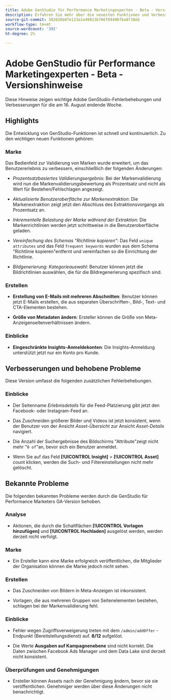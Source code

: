 ```yaml
---
title: Adobe GenStudio für Performance Marketingexperten - Beta - Versionshinweise
description: Erfahren Sie mehr über die neuesten Funktionen und Verbesserungen beim Adobe GenStudio.
source-git-commit: 382026b07e123a1e49813b766f69496f6a8f38eb
workflow-type: tm+mt
source-wordcount: '392'
ht-degree: 2%

---
```



# Adobe GenStudio für Performance Marketingexperten - Beta - Versionshinweise

Diese Hinweise zeigen wichtige Adobe GenStudio-Fehlerbehebungen und Verbesserungen für die am 16. August endende Woche.

## Highlights

Die Entwicklung von GenStudio-Funktionen ist schnell und kontinuierlich. Zu den wichtigen neuen Funktionen gehören:

### Marke

Das Bedienfeld zur Validierung von Marken wurde erweitert, um das Benutzererlebnis zu verbessern, einschließlich der folgenden Änderungen:

* _Prozentsatzbasiertes Validierungsergebnis_: Bei der Markenvalidierung wird nun die Markenvalidierungsbewertung als Prozentsatz und nicht als Wert für Bestehen/Fehlschlagen angezeigt.

* _Aktualisierte Benutzeroberfläche zur Markenextraktion_: Die Markenextraktion zeigt jetzt den Abschluss des Extraktionsvorgangs als Prozentsatz an.

* _Inkrementelle Belastung der Marke während der Extraktion_: Die Markenrichtlinien werden jetzt schrittweise in die Benutzeroberfläche geladen.

* _Vereinfachung des Schemas &quot;Richtlinie kopieren&quot;_: Das Feld `unique attributes` und das Feld `frequent keywords` wurden aus dem Schema &quot;Richtlinie kopieren&quot;entfernt und vereinfachen so die Einrichtung der Richtlinie.

* _Bildgenerierung: Kategorieauswahl_: Benutzer können jetzt die Bildrichtlinien auswählen, die für die Bildregenerierung spezifisch sind.

### Erstellen

* **Erstellung von E-Mails mit mehreren Abschnitten**: Benutzer können jetzt E-Mails erstellen, die aus separaten Überschriften-, Bild-, Text- und CTA-Elementen bestehen.

* **Größe von Metadaten ändern**: Ersteller können die Größe von Meta-Anzeigenseitenverhältnissen ändern.

### Einblicke

* **Eingeschränkte Insights-Anmeldekonten**: Die Insights-Anmeldung unterstützt jetzt nur ein Konto pro Kunde.

## Verbesserungen und behobene Probleme

Diese Version umfasst die folgenden zusätzlichen Fehlerbehebungen.

### Einblicke

* Der Seitenname _Erlebnisdetails_ für die Feed-Platzierung gibt jetzt den Facebook- oder Instagram-Feed an.

* Das Zuschneiden größerer Bilder und Videos ist jetzt konsistent, wenn der Benutzer von der Ansicht _Asset-Übersicht_ zur Ansicht _Asset-Details_ navigiert.

* Die Anzahl der Suchergebnisse des Bildschirms &quot;Attribute&quot;zeigt nicht mehr &quot;`0 of`&quot;an, bevor sich ein Benutzer anmeldet. <!-- GS- 3665 -->

* Wenn Sie auf das Feld **[!UICONTROL Insight]** > **[!UICONTROL Asset]** count klicken, werden die Such- und Filtereinstellungen nicht mehr gelöscht. <!-- GS-3476 -->

## Bekannte Probleme

Die folgenden bekannten Probleme werden durch die GenStudio für Performance Marketers GA-Version behoben.

### Analyse

* Aktionen, die durch die Schaltflächen **[!UICONTROL Vorlagen hinzufügen]** und **[!UICONTROL Hochladen]** ausgelöst werden, werden derzeit nicht verfolgt. <!-- GS-3505 -->

### Marke

* Ein Ersteller kann eine Marke erfolgreich veröffentlichen, die Mitglieder der Organisation können die Marke jedoch nicht sehen. <!-- XI-2197 -->

### Erstellen

* Das Zuschneiden von Bildern in Meta-Anzeigen ist inkonsistent. <!-- GS-3739 -->

* Vorlagen, die aus mehreren Gruppen von Seitenelementen bestehen, schlagen bei der Markenvalidierung fehl. <!-- GS-4037 -->

### Einblicke

* Fehler wegen Zugriffsverweigerung treten mit dem `/admin/addOffer` -Endpunkt (Bereitstellungsdienst) auf. **8/12** aufgelöst. <!-- GS-4047 -->

* Die Werte **Ausgaben auf Kampagnenebene** sind nicht korrekt. Die Daten zwischen Facebook Ads Manager und dem Data Lake sind derzeit nicht konsistent. <!-- GS-3202 -->

### Überprüfungen und Genehmigungen

* Ersteller können Assets nach der Genehmigung ändern, bevor sie sie veröffentlichen. Genehmiger werden über diese Änderungen nicht benachrichtigt.
